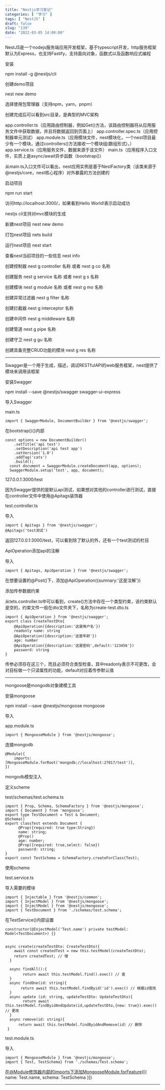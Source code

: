 ```yaml
---
title: "Nestjs学习笔记"
categories: [ "学习" ]
tags: [ "NestJS" ]
draft: false
slug: "139"
date: "2022-03-05 14:00:00"
---
```


NestJS是一个nodejs服务端应用开发框架，基于typescript开发，http服务框架默认为Express，也支持Fastify，支持面向对象，函数式以及函数响应式编程


安装

npm install -g @nestjs/cli

创建demo项目

nest new demo

选择使用包管理器（支持npm，yarn，pnpm）

创建完成后可以看到src目录，是典型的MVC架构

app.controller.ts（应用路由控制器，例如Get()方法，该路由控制器将从应用服务文件中获取数据，并且将数据返回到页面上）
app.controller.spec.ts（应用控制器单元测试）
app.module.ts（应用模块文件，nest模块化，一个nest项目最少有一个模块，通过controllers()方法接收一个模块组(数组形式)，）
app.service.ts（应用服务文件，数据来源于该文件）
main.ts（应用程序入口文件，实质上是async/await异步函数（bootstrap()）

从main.ts入口文件可以看出，nest应用实例是基于NestFactory类（该类来源于@nestjs/core，nest核心程序）对外暴露的方法创建的



启动项目

npm run start

访问http://localhost:3000/，如果看到Hello World!表示启动成功


nestjs cli支持对mvc模块的生成

新建nest项目
nest new demo

打包nest项目
nets build

运行nest项目
nest start

查看nest当前项目的一些信息
nest info



创建控制器
nest g controller 名称
或者
nest g co 名称

创建服务
nest g service 名称
或者
nest g s 名称

创建模块
nest g module 名称
或者
nest g mo 名称

创建异常过滤器
nest g filter 名称

创建拦截器
nest g interceptor 名称

创建中间件
nest g middleware 名称

创建管道 
nest g pipe 名称

创建守卫
nest g gu 名称

创建具备完整CRUD功能的模块
nest g res 名称


---




Swagger是一个用于生成，描述，调试RESTfulAPI的web服务框架，nest提供了模块来调用该框架

安装Swagger

npm install --save @nestjs/swagger swagger-ui-express


导入Swagger

main.ts

    import { SwaggerModule, DocumentBuilder } from '@nestjs/swagger';

在bootstrap(){}内部

    const options = new DocumentBuilder()
        .setTitle('api test')
        .setDescription('api test app')
        .setVersion('1.0')
        .addTag('cats')
        .build();
      const document = SwaggerModule.createDocument(app, options);
      SwaggerModule.setup('test', app, document);

127.0.0.1:3000/test

因为Swagger提供的是默认api测试，如果想对其他的controller进行测试，直接在controller文件中使用@Apitags装饰器

test.controller.ts

导入

    import { Apitags } from '@nestjs/swagger';
    @Apitags('test测试')

返回127.0.0.1:3000/test，可以看到除了默认的外，还有一个test测试的栏目

ApiOperation添加api的注解

导入

    import { Apitags, ApiOperation } from '@nestjs/swagger';

在想要设置的@Post()下，添加@ApiOperation({sumnary:'这是注解'})


添加传参数据约束

从tets.controller.ts中可以看到，create()方法中存在一个类型约束，该约束默认是空的，约束文件一般在dto文件夹下，名称为create-test.dto.ts

    import { ApiOperation } from '@nestjs/swagger';
    export class CreateTestDto{
        @ApiOperation({description:'这是用户名'})
        readonly name: string
        @ApiOperation({description:'这是年龄'})
        age: number
        @ApiOperation({description:'这是密码',default:'123456'})
        password: string
    }



传参必须存在这三个，而且必须符合类型检查，其中readonly表示不可更改，会对目标做一个只读属性的功能，default对应着传参默认值





---


mongoose是mongodb对象建模工具

安装mongoose

npm install --save @nestjs/mongoose mongoose


导入

app.module.ts

    import { MongooseModule } from '@nestjs/mongoose';


连接mongodb

    @Module({
        imports: [MongooseModule.forRoot('mongodb://localhost:27017/test')],
    })


mongodb模型注入

定义scheme

test/schemas/test.schema.ts

    import { Prop, Schema, SchemaFactory } from '@nestjs/mongoose';
    import { Document } from 'mongoose';
    export type TestDocument = Test & Document;
    @Schema()
    export classTest extends Document {
          @Prop({required: true type:String})
          name: string;
          @Prop()
          age: number;
          @Prop({required: true,select: false})
          password: string;
    }
    export const TestSchema = SchemaFactory.createForClass(Test);


使用scheme


test.service.ts

导入需要的模块


    import { Injectable } from '@nestjs/common';
    import { InjectModel } from '@nestjs/mongoose';
    import { InjectModel } from '@nestjs/mongoose';
    import { TestDocument } from './schemas/test.schema';

在TestService()内部设置

    constructor(@InjectModel('Test.name') private testModel: Model<TestDocument>) {}


    async create(createTestDto: CreateTestDto){
        await const createdTest = new this.testModel(createTestDto);
        return createdTest; // 增
      }

      async findAll():{
            return await this.testModel.find().exec() // 查
      }
      async findOne(id: string){
           return await this.testModel.findByid('id').exec() // 根据id查找
      }
      async update (id: string, updateTestDto: UpdateTestDto){
            return await this.testModel.findByidAndUpdate(id,updateTestDto,{new: true}).exec() // 更改
      }
      async remove(id: string){
          return await this.testModel.findByidAndRemove(id) // 删除
     }


test.module.ts

导入

    import { MongooseModule } from '@nestjs/mongoose';
    import { Test, TestSchema} from './schemas/Test.schema';

在@Module修饰器内部的imports下添加MongooseModule.forFeature([{ name: Test.name, schema: TestSchema }])







---

